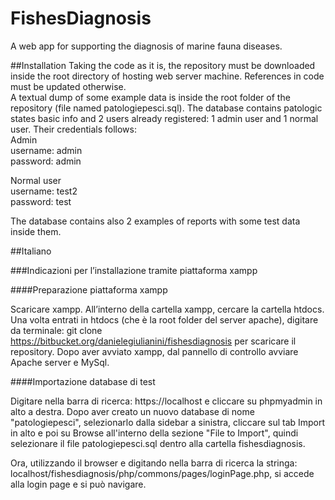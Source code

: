# FishesDiagnosis

A web app for supporting the diagnosis of marine fauna diseases.

##Installation
Taking the code as it is, the repository must be downloaded inside the root directory of hosting web server machine.
References in code must be updated otherwise.  
A textual dump of some example data is inside the root folder of the repository (file named patologiepesci.sql).
The database contains patologic states basic info and 2 users already registered: 1 admin user and 1 normal user.
Their credentials follows:  
Admin  
username: admin  
password: admin  

Normal user  
username: test2  
password: test  

The database contains also 2 examples of reports with some test data inside them.

##Italiano 

###Indicazioni per l’installazione tramite piattaforma xampp

####Preparazione piattaforma xampp

Scaricare xampp. All’interno della cartella xampp, cercare la cartella htdocs. Una volta entrati in htdocs (che è la root folder del server apache), digitare da terminale: git clone https://bitbucket.org/danielegiulianini/fishesdiagnosis per scaricare il repository.
Dopo aver avviato xampp, dal pannello di controllo avviare Apache server e MySql. 

####Importazione database di test

Digitare nella barra di ricerca: https://localhost e cliccare su phpmyadmin in alto a destra. 
Dopo aver creato un nuovo database di nome "patologiepesci", selezionarlo dalla sidebar a sinistra, cliccare sul tab Import in alto e poi su Browse all'interno della sezione "File to Import", quindi selezionare il file patologiepesci.sql dentro alla cartella fishesdiagnosis.

Ora, utilizzando il browser e digitando nella barra di ricerca la stringa: localhost/fishesdiagnosis/php/commons/pages/loginPage.php, si accede alla login page e si può navigare.
